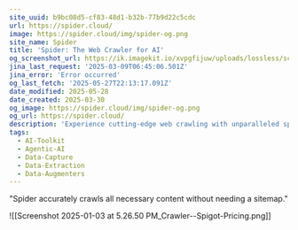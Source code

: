 ```yaml
---
site_uuid: b9bc08d5-cf83-48d1-b32b-77b9d22c5cdc
url: https://spider.cloud/
image: https://spider.cloud/img/spider-og.png
site_name: Spider
title: 'Spider: The Web Crawler for AI'
og_screenshot_url: https://ik.imagekit.io/xvpgfijuw/uploads/lossless/screenshots/20250527_Spider_og_screenshot.jpeg
jina_last_request: '2025-03-09T06:45:06.501Z'
jina_error: 'Error occurred'
og_last_fetch: '2025-05-27T22:13:17.091Z'
date_modified: 2025-05-28
date_created: 2025-03-30
og_image: https://spider.cloud/img/spider-og.png
og_url: https://spider.cloud/
description: 'Experience cutting-edge web crawling with unparalleled speeds, perfect for LLMs, Machine Learning, and Artificial Intelligence. The fastest and most efficient web scraper tailored for AI applications.'
tags:
  - AI-Toolkit
  - Agentic-AI
  - Data-Capture
  - Data-Extraction
  - Data-Augmenters
---
```


"Spider accurately crawls all necessary content without needing a sitemap." 

![[Screenshot 2025-01-03 at 5.26.50 PM_Crawler--Spigot-Pricing.png]]
